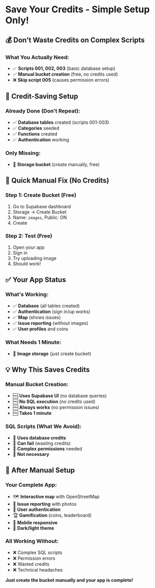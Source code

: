 # Save Your Credits - Simple Setup Only!

## 💰 **Don't Waste Credits on Complex Scripts**

### **What You Actually Need:**
- ✅ **Scripts 001, 002, 003** (basic database setup)
- ✅ **Manual bucket creation** (free, no credits used)
- ❌ **Skip script 005** (causes permission errors)

## 🎯 **Credit-Saving Setup**

### **Already Done (Don't Repeat):**
- ✅ **Database tables** created (scripts 001-003)
- ✅ **Categories** seeded
- ✅ **Functions** created
- ✅ **Authentication** working

### **Only Missing:**
- 📁 **Storage bucket** (create manually, free)

## 🚀 **Quick Manual Fix (No Credits)**

### **Step 1: Create Bucket (Free)**
1. Go to Supabase dashboard
2. Storage → Create Bucket
3. Name: `images`, Public: ON
4. Create

### **Step 2: Test (Free)**
1. Open your app
2. Sign in
3. Try uploading image
4. Should work!

## ✅ **Your App Status**

### **What's Working:**
- ✅ **Database** (all tables created)
- ✅ **Authentication** (sign in/up works)
- ✅ **Map** (shows issues)
- ✅ **Issue reporting** (without images)
- ✅ **User profiles** and coins

### **What Needs 1 Minute:**
- 📁 **Image storage** (just create bucket)

## 💡 **Why This Saves Credits**

### **Manual Bucket Creation:**
- 🆓 **Uses Supabase UI** (no database queries)
- 🆓 **No SQL execution** (no credits used)
- 🆓 **Always works** (no permission issues)
- 🆓 **Takes 1 minute**

### **SQL Scripts (What We Avoid):**
- 💸 **Uses database credits**
- 💸 **Can fail** (wasting credits)
- 💸 **Complex permissions** needed
- 💸 **Not necessary**

## 🎉 **After Manual Setup**

### **Your Complete App:**
- 🗺️ **Interactive map** with OpenStreetMap
- 📝 **Issue reporting** with photos
- 👤 **User authentication** 
- 🏆 **Gamification** (coins, leaderboard)
- 📱 **Mobile responsive**
- 🌙 **Dark/light theme**

### **All Working Without:**
- ❌ Complex SQL scripts
- ❌ Permission errors
- ❌ Wasted credits
- ❌ Technical headaches

**Just create the bucket manually and your app is complete!**
